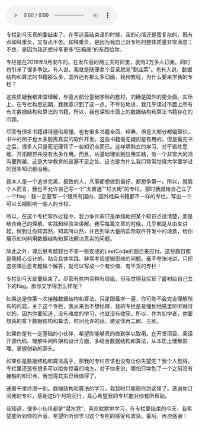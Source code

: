 <audio title="结束语 _ 送君千里，终须一别" src="https://static001.geekbang.org/resource/audio/bd/d9/bdf49f8ae88a3c29cbc639f42869c4d9.mp3" controls="controls"></audio> 
<p>专栏到今天真的要结束了。在写这篇结束语的时候，我的心情还是蛮复杂的，既有点如释重负，又有点不舍。如释重负，是因为我自己对专栏的整体质量非常满意；不舍，是因为我还想分享更多“压箱底”的东西给你。</p><p>专栏是在2018年9月发布的。在发布后的两三天时间里，就有2万多人订阅，同时也引来了很多争议。有人说，我就是随便拿个目录就来“割韭菜”。也有人说，数据结构和算法的书籍那么多，国外还有那么多动画、视频教程，为什么要来学我的专栏？</p><p>这些质疑我都非常理解，毕竟大部分基础学科的教材，的确是国外的更全面。实际上，在专栏构思初期，我就意识到了这一点。不夸张地讲，我几乎读过市面上所有有关数据结构和算法的书籍，所以，我也深知市面上的数据结构和算法书籍存在的问题。</p><p>尽管有很多书籍讲得通俗易懂，也有很多书籍全面、经典，但是大部分都偏理论，书中的例子也大多脱离真实的软件开发。这些书籍毫无疑问是有用的，但是看完书之后，很多人只是死记硬背了一些知识点而已。这样填鸭式的学习，对于锻炼思维、开拓眼界并没有太多作用。而且，从基础理论到应用实践，有一个非常大的鸿沟要跨越，这是大学教育的普遍不足之处，这也是为什么我们常常觉得大学里学过的很多知识都没用。</p><!-- [[[read_end]]] --><p>我本人是一个追求完美、极致的人，凡事都想做到最好，都想争第一。所以，就我个人而言，我也不允许自己写一个“太普通”“烂大街”的专栏。那时我就给自己立了一个flag：我一定要写一个跟所有国内、国外经典书籍都不一样的专栏，写出一个可以长期影响一些人的专栏。</p><p>所以，在这个专栏写作过程中，我力争并非只是单纯地把某个知识点讲清楚，而是结合自己的理解、实践和经验来讲解。我写每篇文章的时候，几乎都是从由来讲起，做到让你知其然、知其所以然，并且列举大量的实际软件开发中的场景，给你展示如何利用数据结构和算法解决真实的问题。</p><p>除此之外，课后思考题我也不拿一些现成的LeetCode的题目来应付。这些题目都是我精心设计的、贴合具体实践、非常考验逻辑思维的问题。毫不夸张地讲，只把这些课后思考题做个解答，就可以写成一个有价值、有干货的专栏！</p><p>专栏到今天就要结束了。尽管有些内容稍有瑕疵，但我觉得我实现了最初给自己立下的flag。那你又学得怎么样呢？</p><p>如果这是你第一次接触数据结构和算法，只是跟着学一遍，你可能不会完全理解所有的内容。关于这个专栏，我从来也不想标榜，我的专栏是易懂到地铁里听听就可以的。因为你要知道，没有难度的学习，也就没有收获。所以，作为初学者，你要想真的拿下数据结构和算法，时间允许的话，建议你再二刷、三刷。</p><p>如果你是有一定基础的小伙伴，希望你能够真的做到学以致用。在开发项目、阅读开源代码、理解中间件架构设计方面，多结合数据结构和算法，从本质上理解原理，掌握创新的源头。</p><p>如果你是数据结构和算法高手，那我的专栏应该也没有让你失望吧？我个人觉得，专栏里还是有很多可以给你惊喜的地方。对于你来说，哪怕只学到了一个之前没有接触的知识点，我觉得其实已经值得了。</p><p>送君千里终须一别。数据结构和算法的学习，我暂时只能陪你到这里了。感谢你订阅我的专栏，感谢这5个月的同行，真心希望我的专栏能对你有所帮助。</p><p>我知道，很多小伙伴都是“潜水党”，喜欢默默地学习，在专栏要结束的今天，我希望能听到你的声音，希望听听你学习这个专栏的感受和收获。最后，再次感谢！</p><p><a href="http://bbn7rz69sba2z1ns.mikecrm.com/vphthhO"><img src="https://static001.geekbang.org/resource/image/83/ef/83838fb59eece6af64b41547c6f1b2ef.jpg" alt=""></a></p>